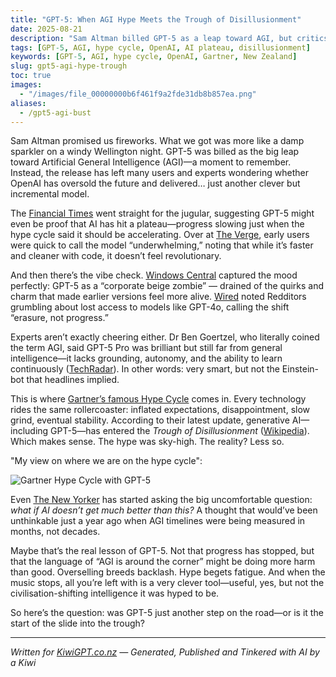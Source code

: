 ```yaml
---
title: "GPT-5: When AGI Hype Meets the Trough of Disillusionment"
date: 2025-08-21
description: "Sam Altman billed GPT-5 as a leap toward AGI, but critics say it marks AI entering Gartner’s Trough of Disillusionment."
tags: [GPT-5, AGI, hype cycle, OpenAI, AI plateau, disillusionment]
keywords: [GPT-5, AGI, hype cycle, OpenAI, Gartner, New Zealand]
slug: gpt5-agi-hype-trough
toc: true
images:
  - "/images/file_00000000b6f461f9a2fde31db8b857ea.png"
aliases:
  - /gpt5-agi-bust
---
```


Sam Altman promised us fireworks. What we got was more like a damp sparkler on a windy Wellington night. GPT-5 was billed as the big leap toward Artificial General Intelligence (AGI)—a moment to remember. Instead, the release has left many users and experts wondering whether OpenAI has oversold the future and delivered… just another clever but incremental model.

The [Financial Times](https://www.ft.com/content/d01290c9-cc92-4c1f-bd70-ac332cd40f94?utm_source=chatgpt.com) went straight for the jugular, suggesting GPT-5 might even be proof that AI has hit a plateau—progress slowing just when the hype cycle said it should be accelerating. Over at [The Verge](https://www.theverge.com/openai/759755/gpt-5-failed-the-hype-test-sam-altman-openai?utm_source=chatgpt.com), early users were quick to call the model “underwhelming,” noting that while it’s faster and cleaner with code, it doesn’t feel revolutionary.

And then there’s the vibe check. [Windows Central](https://www.windowscentral.com/artificial-intelligence/openai-chatgpt/did-sam-altman-oversell-gpt-5-openai-faces-backlash-for-ruining-chatgpt-turning-it-into-a-corporate-beige-zombie?utm_source=chatgpt.com) captured the mood perfectly: GPT-5 as a “corporate beige zombie” — drained of the quirks and charm that made earlier versions feel more alive. [Wired](https://www.wired.com/story/openai-gpt-5-backlash-sam-altman/?utm_source=chatgpt.com) noted Redditors grumbling about lost access to models like GPT-4o, calling the shift “erasure, not progress.”

Experts aren’t exactly cheering either. Dr Ben Goertzel, who literally coined the term AGI, said GPT-5 Pro was brilliant but still far from general intelligence—it lacks grounding, autonomy, and the ability to learn continuously ([TechRadar](https://www.techradar.com/ai-platforms-assistants/chatgpt/gpt-5-pro-is-brilliant-but-its-still-nowhere-near-real-agi-says-one-of-the-professors-who-coined-the-term?utm_source=chatgpt.com)). In other words: very smart, but not the Einstein-bot that headlines implied.

This is where [Gartner’s famous Hype Cycle](https://www.gartner.com/en/articles/hype-cycle-for-artificial-intelligence?utm_source=chatgpt.com) comes in. Every technology rides the same rollercoaster: inflated expectations, disappointment, slow grind, eventual stability. According to their latest update, generative AI—including GPT-5—has entered the *Trough of Disillusionment* ([Wikipedia](https://en.wikipedia.org/wiki/Gartner_hype_cycle?utm_source=chatgpt.com)). Which makes sense. The hype was sky-high. The reality? Less so.

"My view on where we are on the hype cycle":

![Gartner Hype Cycle with GPT-5](/images/file_00000000b6f461f9a2fde31db8b857ea.png)

Even [The New Yorker](https://www.newyorker.com/culture/open-questions/what-if-ai-doesnt-get-much-better-than-this?utm_source=chatgpt.com) has started asking the big uncomfortable question: *what if AI doesn’t get much better than this?* A thought that would’ve been unthinkable just a year ago when AGI timelines were being measured in months, not decades.

Maybe that’s the real lesson of GPT-5. Not that progress has stopped, but that the language of “AGI is around the corner” might be doing more harm than good. Overselling breeds backlash. Hype begets fatigue. And when the music stops, all you’re left with is a very clever tool—useful, yes, but not the civilisation-shifting intelligence it was hyped to be.

So here’s the question: was GPT-5 just another step on the road—or is it the start of the slide into the trough?

---

*Written for [KiwiGPT.co.nz](https://kiwigpt.co.nz) — Generated, Published and Tinkered with AI by a Kiwi*